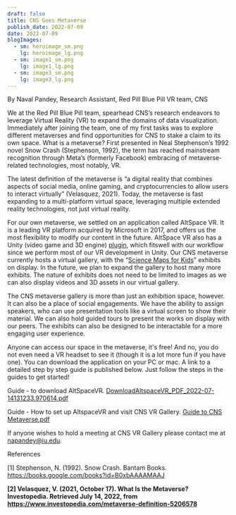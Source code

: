 ```yaml
---
draft: false
title: CNS Goes Metaverse
publish_date: 2022-07-09
date: 2022-07-09
blogImages:
  - sm: heroimage_sm.png
    lg: heroimage_lg.png
  - sm: image1_sm.png
    lg: image1_lg.png
  - sm: image3_sm.png
    lg: image3_lg.png
---
```

<!--StartFragment-->

By Naval Pandey, Research Assistant, Red Pill Blue Pill VR team, CNS



We at the Red Pill Blue Pill team, spearhead CNS’s research endeavors to leverage Virtual Reality (VR) to expand the domains of data visualization. Immediately after joining the team, one of my first tasks was to explore different metaverses and find opportunities for CNS to stake a claim to its own space. What is a metaverse? First presented in Neal Stephenson’s 1992 novel Snow Crash (Stephenson, 1992), the term has reached mainstream recognition through Meta’s (formerly Facebook) embracing of metaverse-related technologies, most notably, VR. 



The latest definition of the metaverse is “a digital reality that combines aspects of social media, online gaming, and cryptocurrencies to allow users to interact virtually” (Velasquez, 2021). Today, the metaverse is fast expanding to a multi-platform virtual space, leveraging multiple extended reality technologies, not just virtual reality.



For our own metaverse, we settled on an application called AltSpace VR. It is a leading VR platform acquired by Microsoft in 2017, and offers us the most flexibility to modify our content in the future. AltSpace VR also has a Unity (video game and 3D engine) [plugin](https://docs.microsoft.com/en-us/windows/mixed-reality/altspace-vr/world-building/world-building-toolkit-getting-started), which fitswell with our workflow since we perform most of our VR development in Unity. Our CNS metaverse currently hosts a virtual gallery, with the “[Science Maps for Kids](https://scimaps.org/maps)” exhibits on display. In the future, we plan to expand the gallery to host many more exhibits. The nature of exhibits does not need to be limited to images as we can also display videos and 3D assets in our virtual gallery.



The CNS metaverse gallery is more than just an exhibition space, however. It can also be a place of social engagements. We have the ability to assign speakers, who can use presentation tools like a virtual screen to show their material. We can also hold guided tours to present the works on display with our peers. The exhibits can also be designed to be interactable for a more engaging user experience.



Anyone can access our space in the metaverse, it's free! And no, you do not even need a VR headset to see it (though it is a lot more fun if you have one). You can download the application on your PC or mac. A link to a detailed step by step guide is published below. Just follow the steps in the guides to get started! 



Guide - to download AltSpaceVR. [DownloadAltspaceVR_PDF_2022-07-14131233.970614.pdf](https://drive.google.com/file/d/1xnTc-tLf9dYIBKbxBZVR3A55UNe-9K7y/view?usp=sharing)



Guide - How to set up AltspaceVR and visit CNS VR Gallery. [Guide to CNS Metaverse.pdf](https://drive.google.com/file/d/1T24RrAxBfDcDaXW_2bJSxBFiNqZO_D40/view?usp=sharing)



If anyone wishes to hold a meeting at CNS VR Gallery please contact me at [napandey@iu.edu](mailto:napandey@iu.edu). 





<!--StartFragment-->

References

\[1] Stephenson, N. (1992). Snow Crash. Bantam Books. https://books.google.com/books?id=B0xbAAAAMAAJ

**\[2] Velasquez, V. (2021, October 17). What Is the Metaverse? Investopedia. Retrieved July 14, 2022, from https://www.investopedia.com/metaverse-definition-5206578**

<!--EndFragment-->

<!--EndFragment-->